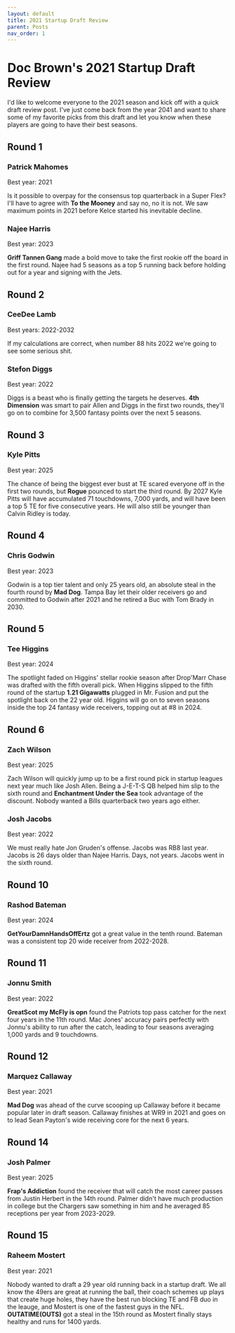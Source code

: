 ```yaml
---
layout: default
title: 2021 Startup Draft Review
parent: Posts
nav_order: 1
---
```

# Doc Brown's 2021 Startup Draft Review 

I'd like to welcome everyone to the 2021 season and kick off with a quick draft review post. I've just come back from the year 2041 and want to share some of my favorite picks from this draft and let you know when these players are going to have their best seasons.



## Round 1
### **Patrick Mahomes**
Best year: 2021

Is it possible to overpay for the consensus top quarterback in a Super Flex? I'll have to agree with **To the Mooney** and say no, no it is not. We saw maximum points in 2021 before Kelce started his inevitable decline.


### **Najee Harris**
Best year: 2023

**Griff Tannen Gang** made a bold move to take the first rookie off the board in the first round. Najee had 5 seasons as a top 5 running back before holding out for a year and signing with the Jets.

## Round 2

### **CeeDee Lamb**
Best years: 2022-2032

If my calculations are correct, when number 88 hits 2022 we're going to see some serious shit.

### **Stefon Diggs**
Best year: 2022

Diggs is a beast who is finally getting the targets he deserves. **4th Dimension** was smart to pair Allen and Diggs in the first two rounds, they'll go on to combine for 3,500 fantasy points over the next 5 seasons.


## Round 3

### **Kyle Pitts**
Best year: 2025

The chance of being the biggest ever bust at TE scared everyone off in the first two rounds, but **Rogue** pounced to start the third round. By 2027 Kyle Pitts will have accumulated 71 touchdowns, 7,000 yards, and will have been a top 5 TE for five consecutive years. He will also still be younger than Calvin Ridley is today.


## Round 4

### **Chris Godwin**
Best year: 2023

Godwin is a top tier talent and only 25 years old, an absolute steal in the fourth round by **Mad Dog**. Tampa Bay let their older receivers go and committed to Godwin after 2021 and he retired a Buc with Tom Brady in 2030.


## Round 5

### **Tee Higgins**
Best year: 2024

The spotlight faded on Higgins' stellar rookie season after Drop'Marr Chase was drafted with the fifth overall pick. When Higgins slipped to the fifth round of the startup **1.21 Gigawatts** plugged in Mr. Fusion and put the spotlight back on the 22 year old. Higgins will go on to seven seasons inside the top 24 fantasy wide receivers, topping out at #8 in 2024.


## Round 6

### **Zach Wilson**
Best year: 2025

Zach Wilson will quickly jump up to be a first round pick in startup leagues next year much like Josh Allen. Being a J-E-T-S QB helped him slip to the sixth round and **Enchantment Under the Sea** took advantage of the discount. Nobody wanted a Bills quarterback two years ago either.

### **Josh Jacobs**
Best year: 2022

We must really hate Jon Gruden's offense. Jacobs was RB8 last year. Jacobs is 26 days older than Najee Harris. Days, not years. Jacobs went in the sixth round.

## Round 10

### **Rashod Bateman**
Best year: 2024

**GetYourDamnHandsOffErtz** got a great value in the tenth round. Bateman was a consistent top 20 wide receiver from 2022-2028.

## Round 11

### **Jonnu Smith**
Best year: 2022

**GreatScot my McFly is opn** found the Patriots top pass catcher for the next four years in the 11th round. Mac Jones' accuracy pairs perfectly with Jonnu's ability to run after the catch, leading to four seasons averaging 1,000 yards and 9 touchdowns.

## Round 12

### **Marquez Callaway**
Best year: 2021

**Mad Dog** was ahead of the curve scooping up Callaway before it became popular later in draft season. Callaway finishes at WR9 in 2021 and goes on to lead Sean Payton's wide receiving core for the next 6 years.

## Round 14

### **Josh Palmer**
Best year: 2025

**Frap's Addiction** found the receiver that will catch the most career passes from Justin Herbert in the 14th round. Palmer didn't have much production in college but the Chargers saw something in him and he averaged 85 receptions per year from 2023-2029.

## Round 15

### **Raheem Mostert**
Best year: 2021

Nobody wanted to draft a 29 year old running back in a startup draft. We all know the 49ers are great at running the ball, their coach schemes up plays that create huge holes, they have the best run blocking TE and FB duo in the leauge, and Mostert is one of the fastest guys in the NFL. **OUTATIME(OUTS)** got a steal in the 15th round as Mostert finally stays healthy and runs for 1400 yards.